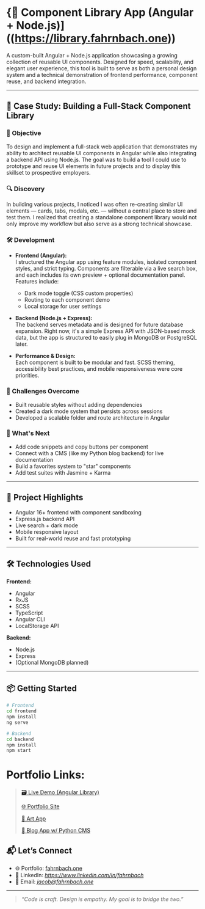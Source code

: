 # {🧩 Component Library App (Angular + Node.js)]((https://library.fahrnbach.one))

A custom-built Angular + Node.js application showcasing a growing collection of reusable UI components. Designed for speed, scalability, and elegant user experience, this tool is built to serve as both a personal design system and a technical demonstration of frontend performance, component reuse, and backend integration.

---

## 🧠 Case Study: Building a Full-Stack Component Library

### 🎯 Objective

To design and implement a full-stack web application that demonstrates my ability to architect reusable UI components in Angular while also integrating a backend API using Node.js. The goal was to build a tool I could use to prototype and reuse UI elements in future projects and to display this skillset to prospective employers.

### 🔍 Discovery

In building various projects, I noticed I was often re-creating similar UI elements — cards, tabs, modals, etc. — without a central place to store and test them. I realized that creating a standalone component library would not only improve my workflow but also serve as a strong technical showcase.

### 🛠️ Development

- **Frontend (Angular):**  
  I structured the Angular app using feature modules, isolated component styles, and strict typing. Components are filterable via a live search box, and each includes its own preview + optional documentation panel.  
  Features include:
  - Dark mode toggle (CSS custom properties)
  - Routing to each component demo
  - Local storage for user settings

- **Backend (Node.js + Express):**  
  The backend serves metadata and is designed for future database expansion. Right now, it's a simple Express API with JSON-based mock data, but the app is structured to easily plug in MongoDB or PostgreSQL later.

- **Performance & Design:**  
  Each component is built to be modular and fast. SCSS theming, accessibility best practices, and mobile responsiveness were core priorities.

### 🧪 Challenges Overcome

- Built reusable styles without adding dependencies
- Created a dark mode system that persists across sessions
- Developed a scalable folder and route architecture in Angular

### 🌱 What's Next

- Add code snippets and copy buttons per component
- Connect with a CMS (like my Python blog backend) for live documentation
- Build a favorites system to "star" components
- Add test suites with Jasmine + Karma

---

## 🚀 Project Highlights

- Angular 16+ frontend with component sandboxing
- Express.js backend API
- Live search + dark mode
- Mobile responsive layout
- Built for real-world reuse and fast prototyping

---

## 🛠️ Technologies Used

**Frontend:**
- Angular
- RxJS
- SCSS
- TypeScript
- Angular CLI
- LocalStorage API

**Backend:**
- Node.js
- Express
- (Optional MongoDB planned)

---

## 📦 Getting Started

```bash
# Frontend
cd frontend
npm install
ng serve

# Backend
cd backend
npm install
npm start
```
# Portfolio Links:

>[🗃️ Live Demo (Angular Library)](https://library.fahrnbach.one)
>
>[🌐 Portfolio Site](https://fahrnbach.one)
>
>[🎨 Art App](https://art.fahrnbach.one)
>
>[📖 Blog App w/ Python CMS](https://blog.fahrnbach.one)

## 📬 Let’s Connect

- 🌐 Portfolio: [fahrnbach.one](https://fahrnbach.one)
- 💼 LinkedIn: *https://www.linkedin.com/in/fahrnbach*
- 📧 Email: *jacob@fahrnbach.one*

---

> *“Code is craft. Design is empathy. My goal is to bridge the two.”*

